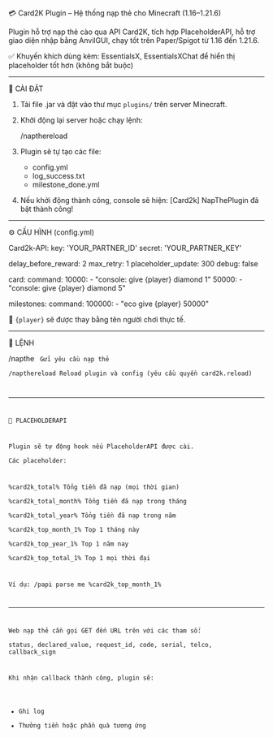💳 Card2K Plugin – Hệ thống nạp thẻ cho Minecraft (1.16–1.21.6)

Plugin hỗ trợ nạp thẻ cào qua API Card2K, tích hợp PlaceholderAPI, hỗ trợ giao diện nhập bằng AnvilGUI, chạy tốt trên Paper/Spigot từ 1.16 đến 1.21.6.

✅ Khuyến khích dùng kèm: EssentialsX, EssentialsXChat để hiển thị placeholder tốt hơn (không bắt buộc)

---

🚀 CÀI ĐẶT

1. Tải file .jar và đặt vào thư mục `plugins/` trên server Minecraft.
2. Khởi động lại server hoặc chạy lệnh:

   /napthereload

3. Plugin sẽ tự tạo các file:
   - config.yml
   - log_success.txt
   - milestone_done.yml

4. Nếu khởi động thành công, console sẽ hiện:
   [Card2k] NapThePlugin đã bật thành công!

---

⚙️ CẤU HÌNH (config.yml)

Card2k-API:
  key: 'YOUR_PARTNER_ID'
  secret: 'YOUR_PARTNER_KEY'

delay_before_reward: 2
max_retry: 1
placeholder_update: 300
debug: false

card:
  command:
    10000:
      - "console: give {player} diamond 1"
    50000:
      - "console: give {player} diamond 5"

milestones:
  command:
    100000:
      - "eco give {player} 50000"

📌 `{player}` sẽ được thay bằng tên người chơi thực tế.

---

📜 LỆNH

/napthe <telco> <amount> <seri> <code>   Gửi yêu cầu nạp thẻ  
/napthereload                            Reload plugin và config (yêu cầu quyền card2k.reload)

---

🧩 PLACEHOLDERAPI

Plugin sẽ tự động hook nếu PlaceholderAPI được cài.  
Các placeholder:

%card2k_total%            Tổng tiền đã nạp (mọi thời gian)  
%card2k_total_month%      Tổng tiền đã nạp trong tháng  
%card2k_total_year%       Tổng tiền đã nạp trong năm  
%card2k_top_month_1%      Top 1 tháng này  
%card2k_top_year_1%       Top 1 năm nay  
%card2k_top_total_1%      Top 1 mọi thời đại

Ví dụ:
  /papi parse me %card2k_top_month_1%

---

Web nạp thẻ cần gọi GET đến URL trên với các tham số:  
status, declared_value, request_id, code, serial, telco, callback_sign

Khi nhận callback thành công, plugin sẽ:
- Ghi log
- Thưởng tiền hoặc phần quà tương ứng


